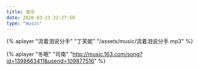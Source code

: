 ```yaml
---
title: 音乐
date: 2020-03-23 22:27:58
type: "music"
---
```



{% aplayer "流着泪说分手" "丁芙妮" "/assets/music/流着泪说分手.mp3" %}

{% aplayer "冬眠" "司南" "http://music.163.com/song?id=1398663411&userid=109877516" %}